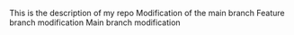 This is the description of my repo
Modification of the main branch
Feature branch modification
Main branch modification

